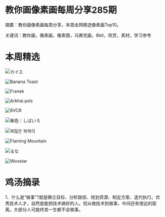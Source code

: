 # 教你画像素画每周分享285期


  摘要：教你画像素画每周分享，本周全网精选像素画Top10。

  关键词：教你画，像素画，像素图，马赛克画，8bit，欣赏，素材，学习参考

# 本周精选

![カイエ](https://pbs.twimg.com/media/GMsv6rsbEAA4SlL?format=jpg&name=900x900)

![Banana Toast](https://pbs.twimg.com/media/GMorB0yWEAAfM7V?format=png&name=small)

![Franek](https://pbs.twimg.com/media/GMm1POcWwAAkhLX?format=jpg&name=medium)

![Arkhai.pxls](https://pbs.twimg.com/media/GMtMmexbsAAKiT2?format=png&name=medium)

![6VCR](https://pbs.twimg.com/media/GMlf42HWwAAl51m?format=png&name=medium)

![柴色｜しばいろ](https://pbs.twimg.com/media/GMt6ZeJboAEjazQ?format=png&name=small)

![복많은 복복이](https://pbs.twimg.com/media/GMpLwVSbcAAW7Jx?format=jpg&name=medium)

![Flaming Mountain](https://pbs.twimg.com/media/GMqhzhFasAAdftJ?format=png&name=medium)

![るな](https://pbs.twimg.com/media/GMklE6hasAAe7sc?format=png&name=small)

![Woostar](https://pbs.twimg.com/media/GMsMU6PXQAQtDnF?format=jpg&name=small)



# 鸡汤摘录

1、什么是“做事”?就是确立目标、分析路径、规划资源、制定方案、迭代执行。优秀技术人才，自然是能把技术做好的人。但从做技术到做事，中间还有很远的距离。大部分人可能终其一生都不会做事。